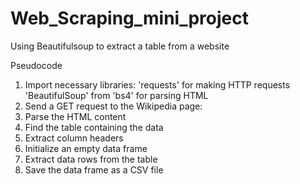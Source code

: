 # Web_Scraping_mini_project
Using Beautifulsoup to extract a table from a website

Pseudocode
1. Import necessary libraries:
'requests' for making HTTP requests
'BeautifulSoup' from 'bs4' for parsing HTML
2. Send a GET request to the Wikipedia page:
3. Parse the HTML content
4. Find the table containing the data
5. Extract column headers
6. Initialize an empty data frame 
7. Extract data rows from the table
8. Save the data frame as a CSV file
